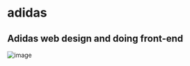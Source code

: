 # adidas

## Adidas web design and doing front-end 

![image](https://user-images.githubusercontent.com/92260064/213686875-8bd17588-c9e8-4af3-9de2-075991baeaa4.png)


